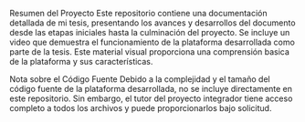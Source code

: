 Resumen del Proyecto
Este repositorio contiene una documentación detallada de mi tesis, presentando los avances y desarrollos del documento desde las etapas iniciales hasta la culminación del proyecto.
Se incluye un video que demuestra el funcionamiento de la plataforma desarrollada como parte de la tesis. 
Este material visual proporciona una comprensión basica de la plataforma y sus características.

Nota sobre el Código Fuente
Debido a la complejidad y el tamaño del código fuente de la plataforma desarrollada, no se incluye directamente en este repositorio. 
Sin embargo, el tutor del proyecto integrador tiene acceso completo a todos los archivos y puede proporcionarlos bajo solicitud.

